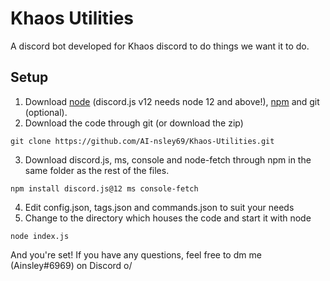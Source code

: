 # Khaos Utilities
A discord bot developed for Khaos discord to do things we want it to do.
## Setup
1. Download [node](https://nodejs.org/en/) (discord.js v12 needs node 12 and above!), [npm](https://www.npmjs.com/) and git (optional).
2. Download the code through git (or download the zip)
```
git clone https://github.com/AI-nsley69/Khaos-Utilities.git
```
3. Download discord.js, ms, console and node-fetch through npm in the same folder as the rest of the files.
```
npm install discord.js@12 ms console-fetch
```
4. Edit config.json, tags.json and commands.json to suit your needs
5. Change to the directory which houses the code and start it with node
```
node index.js
```
And you're set! If you have any questions, feel free to dm me (Ainsley#6969) on Discord o/
